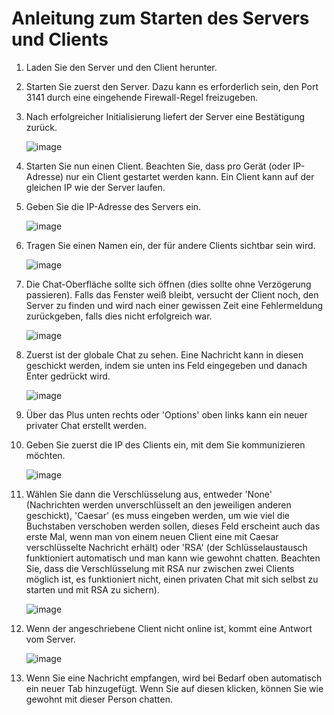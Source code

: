 # Anleitung zum Starten des Servers und Clients

1. Laden Sie den Server und den Client herunter.
2. Starten Sie zuerst den Server. Dazu kann es erforderlich sein, den Port 3141 durch eine eingehende Firewall-Regel freizugeben.
3. Nach erfolgreicher Initialisierung liefert der Server eine Bestätigung zurück.
   
   ![image](https://github.com/JulHirsch/ChatApp/assets/69107704/584e3137-c182-4f04-9b31-9f7d2b97cd2b)
    
4. Starten Sie nun einen Client. Beachten Sie, dass pro Gerät (oder IP-Adresse) nur ein Client gestartet werden kann. Ein Client kann auf der gleichen IP wie der Server laufen.
5. Geben Sie die IP-Adresse des Servers ein.
    
   ![image](https://github.com/JulHirsch/ChatApp/assets/69107704/3890b191-2be5-418e-affd-e731d26f59e7)

6. Tragen Sie einen Namen ein, der für andere Clients sichtbar sein wird.
    
   ![image](https://github.com/JulHirsch/ChatApp/assets/69107704/2647f92a-c7a9-41a3-954f-47eb14af58fa)
    
7. Die Chat-Oberfläche sollte sich öffnen (dies sollte ohne Verzögerung passieren). Falls das Fenster weiß bleibt, versucht der Client noch, den Server zu finden und wird nach einer gewissen Zeit eine Fehlermeldung zurückgeben, falls dies nicht erfolgreich war.
    
    ![image](https://github.com/JulHirsch/ChatApp/assets/69107704/4fac448b-003e-478d-8ad7-f712ef557e46)
    
8. Zuerst ist der globale Chat zu sehen. Eine Nachricht kann in diesen geschickt werden, indem sie unten ins Feld eingegeben und danach Enter gedrückt wird.

    ![image](https://github.com/JulHirsch/ChatApp/assets/69107704/65252a71-6001-497d-9e17-6881d34df332)

9. Über das Plus unten rechts oder 'Options' oben links kann ein neuer privater Chat erstellt werden.
10. Geben Sie zuerst die IP des Clients ein, mit dem Sie kommunizieren möchten.
    
    ![image](https://github.com/JulHirsch/ChatApp/assets/69107704/6ef40029-9710-45c3-8ef0-730cbca01dfc)

11. Wählen Sie dann die Verschlüsselung aus, entweder 'None' (Nachrichten werden unverschlüsselt an den jeweiligen anderen geschickt), 'Caesar' (es muss eingeben werden, um wie viel die Buchstaben verschoben werden sollen, dieses Feld erscheint auch das erste Mal, wenn man von einem neuen Client eine mit Caesar verschlüsselte Nachricht erhält) oder 'RSA' (der Schlüsselaustausch funktioniert automatisch und man kann wie gewohnt chatten. Beachten Sie, dass die Verschlüsselung mit RSA nur zwischen zwei Clients möglich ist, es funktioniert nicht, einen privaten Chat mit sich selbst zu starten und mit RSA zu sichern).
    
    ![image](https://github.com/JulHirsch/ChatApp/assets/69107704/185979ec-13f2-4f13-bf41-c5ed7ee0c135)

12. Wenn der angeschriebene Client nicht online ist, kommt eine Antwort vom Server.
    
    ![image](https://github.com/JulHirsch/ChatApp/assets/69107704/ba2cd52c-fcb6-4876-9deb-6415e5dfaca4)

13. Wenn Sie eine Nachricht empfangen, wird bei Bedarf oben automatisch ein neuer Tab hinzugefügt. Wenn Sie auf diesen klicken, können Sie wie gewohnt mit dieser Person chatten.
